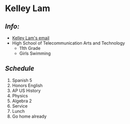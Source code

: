 # **Kelley Lam**  
## _Info:_

* [Kelley Lam's email](kelleyl9631@hstat.org) 
* High School of Telecommunication Arts and Technology
  * 11th Grade
  * Girls Swimming
  

## _Schedule_
1. Spanish 5
2. Honors English
3. AP US History
4. Physics
5. Algebra 2
6. Service
7. Lunch
8. Go home already